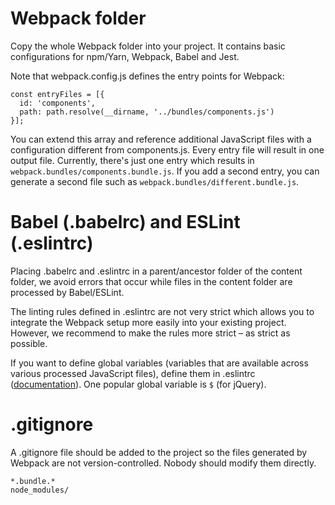 # Webpack folder

Copy the whole Webpack folder into your project. It contains basic configurations for npm/Yarn, Webpack, Babel and Jest.

Note that webpack.config.js defines the entry points for Webpack:

```
const entryFiles = [{
  id: 'components',
  path: path.resolve(__dirname, '../bundles/components.js')
}];
```

You can extend this array and reference additional JavaScript files with a configuration different from components.js. Every entry file will result in one output file. Currently, there's just one entry which results in `webpack.bundles/components.bundle.js`. If you add a second entry, you can generate a second file such as `webpack.bundles/different.bundle.js`.

# Babel (.babelrc) and ESLint (.eslintrc)

Placing .babelrc and .eslintrc in a parent/ancestor folder of the content folder, we avoid errors that occur while files in the content folder are processed by Babel/ESLint.

The linting rules defined in .eslintrc are not very strict which allows you to integrate the Webpack setup more easily into your existing project. However, we recommend to make the rules more strict – as strict as possible.

If you want to define global variables (variables that are available across various processed JavaScript files), define them in .eslintrc ([documentation](http://eslint.org/docs/user-guide/configuring#specifying-globals)). One popular global variable is `$` (for jQuery).

# .gitignore

A .gitignore file should be added to the project so the files generated by Webpack are not version-controlled. Nobody should modify them directly.

```
*.bundle.*
node_modules/
```
